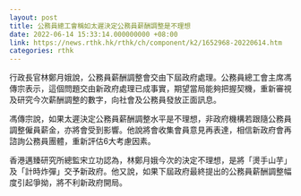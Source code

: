 ```yaml
---
layout: post
title: 公務員總工會稱如太遲決定公務員薪酬調整是不理想
date: 2022-06-14 15:33:14.000000000 +08:00
link: https://news.rthk.hk/rthk/ch/component/k2/1652968-20220614.htm
categories: rthk
---
```


行政長官林鄭月娥說，公務員薪酬調整會交由下屆政府處理。公務員總工會主席馮傳宗表示，這個問題交由新政府處理已成事實，期望當局能夠把握契機，重新審視及研究今次薪酬調整的數字，向社會及公務員發放正面訊息。

馮傳宗說，如果太遲決定公務員薪酬調整水平是不理想，非政府機構若跟隨公務員調整僱員薪金，亦將會受到影響。他說將會收集會員意見再表達，相信新政府會再諮詢公務員團體，重新評估6大考慮因素。

香港邁臻研究所總監宋立功認為，林鄭月娥今次的決定不理想，是將「燙手山芋」及「計時炸彈」交予新政府。他又說，如果下屆政府最終提出的公務員薪酬調整幅度引起爭拗，將不利新政府開局。
